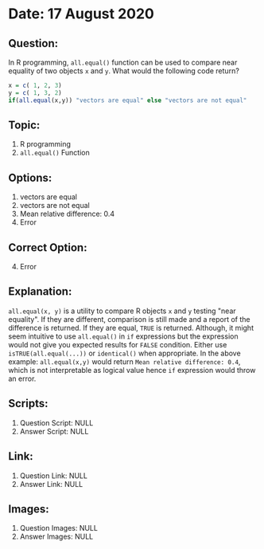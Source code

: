 # Date: 17 August 2020

## Question:
In R programming, `all.equal()` function can be used to compare near equality of two objects `x` and `y`. What would the following code return?
```r
x = c( 1, 2, 3)
y = c( 1, 3, 2)
if(all.equal(x,y)) "vectors are equal" else "vectors are not equal"
```

## Topic:
1. R programming
2. `all.equal()` Function

## Options:
1. vectors are equal
2. vectors are not equal
3. Mean relative difference: 0.4
4. Error

## Correct Option:
4. Error

## Explanation:
`all.equal(x, y)` is a utility to compare R objects `x` and `y` testing "near equality". If they are different, comparison is still made and a report of the difference is returned. If they are equal, `TRUE` is returned. Although, it might seem intuitive to use `all.equal()` in `if` expressions but the expression would not give you expected results for `FALSE` condition. Either use `isTRUE(all.equal(...))` or `identical()` when appropriate.
In the above example: `all.equal(x,y)` would return `Mean relative difference: 0.4`, which is not interpretable as logical value hence `if` expression would throw an error.

## Scripts:
1. Question Script: NULL
2. Answer Script: NULL

## Link:
1. Question Link: NULL
2. Answer Link: NULL

## Images:
1. Question Images: NULL
2. Answer Images: NULL
